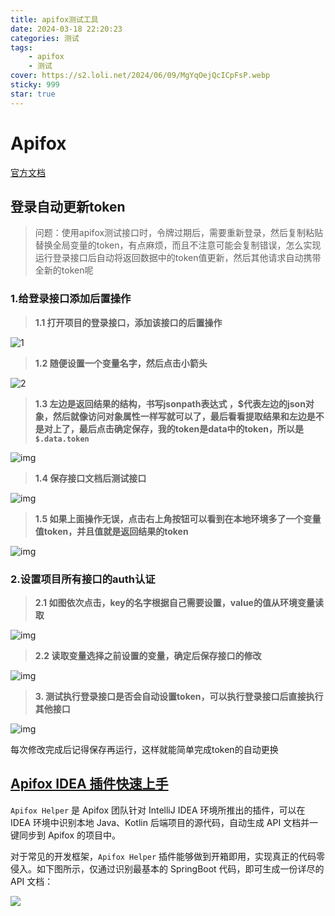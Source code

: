 ```yaml
---
title: apifox测试工具
date: 2024-03-18 22:20:23
categories: 测试
tags: 
    - apifox
    - 测试
cover: https://s2.loli.net/2024/06/09/MgYqOejQcICpFsP.webp
sticky: 999
star: true
---
```


# Apifox

[官方文档](https://apifox.com/help/)

## 登录自动更新token

> 问题：使用apifox测试接口时，令牌过期后，需要重新登录，然后复制粘贴替换全局变量的token，有点麻烦，而且不注意可能会复制错误，怎么实现运行登录接口后自动将返回数据中的token值更新，然后其他请求自动携带全新的token呢

### 1.给登录接口添加后置操作

> **1.1 打开项目的登录接口，添加该接口的后置操作**

![1](https://s2.loli.net/2024/03/31/BVyNZqb1Mfm7UsW.png)

> **1.2 随便设置一个变量名字，然后点击小箭头**

![2](https://s2.loli.net/2024/03/31/ZChcWljvr3yNdGx.png)

> **1.3 左边是返回结果的结构，书写jsonpath表达式 ，\$代表左边的json对象，然后就像访问对象属性一样写就可以了，最后看看提取结果和左边是不是对上了，最后点击确定保存，我的token是data中的token，所以是 `$.data.token`**

![img](https://s2.loli.net/2024/03/31/HAPCavXuh9Ns5lY.png)![点击并拖拽以移动](data:image/gif;base64,R0lGODlhAQABAPABAP///wAAACH5BAEKAAAALAAAAAABAAEAAAICRAEAOw==)

> **1.4 保存接口文档后测试接口**

![img](https://s2.loli.net/2024/03/31/2uJr9ocZqThwCQP.png)![点击并拖拽以移动](data:image/gif;base64,R0lGODlhAQABAPABAP///wAAACH5BAEKAAAALAAAAAABAAEAAAICRAEAOw==)

> **1.5 如果上面操作无误，点击右上角按钮可以看到在本地环境多了一个变量值token，并且值就是返回结果的token**

![img](https://s2.loli.net/2024/03/31/nW2jkyY3ZHiuz4f.png)![点击并拖拽以移动](data:image/gif;base64,R0lGODlhAQABAPABAP///wAAACH5BAEKAAAALAAAAAABAAEAAAICRAEAOw==)

### 2.设置项目所有接口的auth认证

> **2.1 如图依次点击，key的名字根据自己需要设置，value的值从环境变量读取**

![img](https://s2.loli.net/2024/03/31/HLtYpbIF3w4eSnk.png)![点击并拖拽以移动](data:image/gif;base64,R0lGODlhAQABAPABAP///wAAACH5BAEKAAAALAAAAAABAAEAAAICRAEAOw==)

> **2.2 读取变量选择之前设置的变量，确定后保存接口的修改**

![img](https://s2.loli.net/2024/03/31/6RGFCTetWnHb3Kh.png)![点击并拖拽以移动](data:image/gif;base64,R0lGODlhAQABAPABAP///wAAACH5BAEKAAAALAAAAAABAAEAAAICRAEAOw==)

> **3. 测试执行登录接口是否会自动设置token，可以执行登录接口后直接执行其他接口**

![img](https://s2.loli.net/2024/03/31/GWsMZJSzY2Nqw1H.png)![点击并拖拽以移动](data:image/gif;base64,R0lGODlhAQABAPABAP///wAAACH5BAEKAAAALAAAAAABAAEAAAICRAEAOw==)

每次修改完成后记得保存再运行，这样就能简单完成token的自动更换



## [Apifox IDEA 插件快速上手](https://apifox.com/help/applications-and-plugins/idea/start)

`Apifox Helper` 是 Apifox 团队针对 IntelliJ IDEA 环境所推出的插件，可以在 IDEA 环境中识别本地 Java、Kotlin 后端项目的源代码，自动生成 API 文档并一键同步到 Apifox 的项目中。

对于常见的开发框架，`Apifox Helper` 插件能够做到开箱即用，实现真正的代码零侵入。如下图所示，仅通过识别最基本的 SpringBoot 代码，即可生成一份详尽的 API 文档：

![](https://img2.imgtp.com/2024/04/04/hiEguc1i.png)